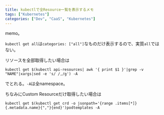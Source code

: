 ```yaml
---
title: kubectlで全Resource一覧を表示するメモ
tags: ["Kubernetes"]
categories: ["Dev", "CaaS", "Kubernetes"]
---
```


memo。

`kubectl get all`は`categories: ["all"]`なものだけ表示するので、実質`all`ではない。

リソースを全部取得したい場合は

```
kubectl get $(kubectl api-resources| awk '{ print $1 }'|grep -v "NAME"|xargs|sed -e 's/ /,/g') -A
```

でとれる。`-A`は全namespace。

ちなみにCustom Resourceだけ取得したい場合は

```
kubectl get $(kubectl get crd -o jsonpath='{range .items[*]}{.metadata.name}{","}{end}')podtemplates -A
```
